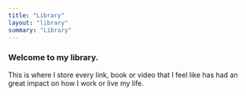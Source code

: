 ```yaml
---
title: "Library"
layout: "library"
summary: "Library"
---
```

### Welcome to my library. 

This is where I store every link, book or video that I feel like has had an great impact on how I work or live my life.

